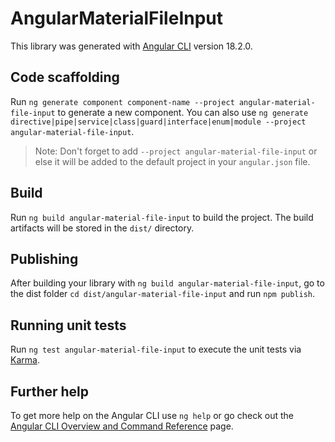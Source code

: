# AngularMaterialFileInput

This library was generated with [Angular CLI](https://github.com/angular/angular-cli) version 18.2.0.

## Code scaffolding

Run `ng generate component component-name --project angular-material-file-input` to generate a new component. You can also use `ng generate directive|pipe|service|class|guard|interface|enum|module --project angular-material-file-input`.
> Note: Don't forget to add `--project angular-material-file-input` or else it will be added to the default project in your `angular.json` file. 

## Build

Run `ng build angular-material-file-input` to build the project. The build artifacts will be stored in the `dist/` directory.

## Publishing

After building your library with `ng build angular-material-file-input`, go to the dist folder `cd dist/angular-material-file-input` and run `npm publish`.

## Running unit tests

Run `ng test angular-material-file-input` to execute the unit tests via [Karma](https://karma-runner.github.io).

## Further help

To get more help on the Angular CLI use `ng help` or go check out the [Angular CLI Overview and Command Reference](https://angular.dev/tools/cli) page.
